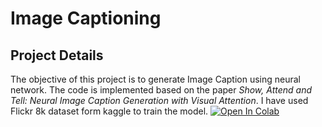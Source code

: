 # Image Captioning
## **Project Details**
The objective of this project is to generate Image Caption using neural network. The code is implemented based on the paper _Show, Attend and Tell: Neural Image Caption
Generation with Visual Attention_. I have used Flickr 8k dataset form kaggle to train the model.
[![Open In Colab](https://colab.research.google.com/assets/colab-badge.svg)](https://colab.research.google.com/github.com/shoubhikchakraborty/image_captioning/blob/main/flickr8k_image_caption.ipynb)
